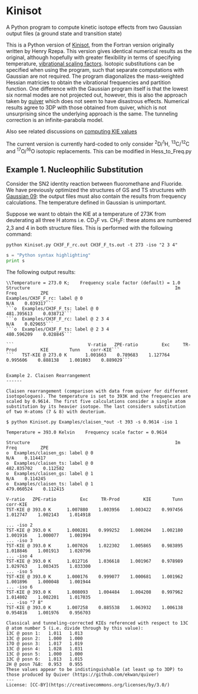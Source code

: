 Kinisot
======

A Python program to compute kinetic isotope effects from two Gaussian output files (a ground state and transition state)

This is a Python version of [Kinisot](http://dx.doi.org/10.5281/zenodo.19272), from the Fortran version originally written by Henry Rzepa. This version gives identical numerical results as the original, although hopefully with greater flexibility in terms of specifying temperature, [vibrational scaling factors](). Isotopic substitutions can be specified when using the program, such that separate computations with Gaussian are not required. The program diagonalizes the mass-weighted Hessian matricies to obtain the vibrational frequencies and partition function. One difference with the Gaussian program itself is that the lowest six normal modes are not projected out, however, this is also the approach taken by [quiver](https://github.com/ekwan/quiver) which does not seem to have disastrous effects. Numerical results agree to 3DP with those obtained from quiver, which is not unsurprising since the underlying approach is the same. The tunneling correction is an infinite-parabola model.

Also see related discussions on [computing KIE values](http://www.ch.imperial.ac.uk/rzepa/blog/?p=14327)


The current version is currently hard-coded to only consider <sup>2</sup>D/<sup>1</sup>H, <sup>13</sup>C/<sup>12</sup>C and <sup>17</sup>O/<sup>16</sup>O isotopic replacements. This can be modified in Hess_to_Freq.py

Example 1. Nucleophilic Substitution
------

Consider the SN2 identity reaction between fluoromethane and Fluoride. We have previously optimized the structures of GS and TS structures with [Gaussian 09](): the output files must also contain the results from frequency calculations. The temperature defined in Gaussian is unimportant.

Suppose we want to obtain the KIE at a temperature of 273K from deuterating all three H atoms i.e. CD<sub>3</sub>F vs. CH<sub>3</sub>F: these atoms are numbered 2,3 and 4 in both structure files. This is performed with the following command:

```
python Kinisot.py CH3F_F_rc.out CH3F_F_ts.out -t 273 -iso "2 3 4"
```

```python
s = "Python syntax highlighting"
print s
```

The following output results:

```
\\Temperature = 273.0 K;    Frequency scale factor (default) = 1.0
Structure                                                       Im Freq         ZPE
Examples/CH3F_F_rc: label @ 0                                       N/A    0.039317```
```o  Examples/CH3F_F_ts: label @ 0                                481.395613    0.038712```
```o  Examples/CH3F_F_rc: label @ 2 3 4                                   N/A    0.029655```
```o  Examples/CH3F_F_ts: label @ 2 3 4                            480.596209    0.028845```

```                            V-ratio   ZPE-ratio         Exc     TR-Prod         KIE        Tunn    corr-KIE```
```   TST-KIE @ 273.0 K       1.001663    0.789683    1.127764    0.995606    0.888138    1.001003    0.889029```


Example 2. Claisen Rearrangement
------

Claisen rearrangement (comparison with data from quiver for different isotopologues). The temperature is set to 393K and the frequencies are scaled by 0.9614. The first five calculations consider a single atom substitution by its heavier isotope. The last considers substitution of two H-atoms (7 & 8) with deuterium.

$ python Kinisot.py Examples/claisen_*out -t 393 -s 0.9614 -iso 1

Temperature = 393.0 Kelvin    Frequency scale factor = 0.9614

Structure                                                       Im Freq         ZPE
o  Examples/claisen_gs: label @ 0                                      N/A    0.114417
o  Examples/claisen_ts: label @ 0                               482.835702    0.112582
o  Examples/claisen_gs: label @ 1                                      N/A    0.114245
o  Examples/claisen_ts: label @ 1                               479.060524    0.112415

V-ratio   ZPE-ratio         Exc     TR-Prod         KIE        Tunn    corr-KIE
TST-KIE @ 393.0 K      1.007880    1.003956    1.003422    0.997456    1.012747    1.002143    1.014918

... -iso 2
TST-KIE @ 393.0 K      1.000281    0.999252    1.000204    1.002180    1.001916    1.000077    1.001994
... -iso 3
TST-KIE @ 393.0 K      1.007026    1.022302    1.005865    0.983895    1.018846    1.001913    1.020796
... -iso 4
TST-KIE @ 393.0 K      1.012716    1.036618    1.001967    0.978989    1.029763    1.003435    1.033300
... -iso 5
TST-KIE @ 393.0 K      1.000176    0.999077    1.000681    1.001962    1.001896    1.000048    1.001944
... -iso 6
TST-KIE @ 393.0 K      1.008093    1.004484    1.004208    0.997962    1.014802    1.002201    1.017035
... -iso "7 8"
TST-KIE @ 393.0 K      1.007258    0.885538    1.063932    1.006138    0.954816    1.001976    0.956703

Classical and tunneling-corrected KIEs referenced with respect to 13C @ atom number 5 (i.e. divide through by this value):
13C @ posn 1:	1.011	1.013
13C @ posn 2: 	1.000	1.000
17O @ posn 3: 	1.017	1.019
13C @ posn 4: 	1.028	1.031
13C @ posn 5: 	1.000	1.000
13C @ posn 6: 	1.013	1.015
2H @ posn 7&8: 	0.953	0.955
These values appear to be indistinguishable (at least up to 3DP) to those produced by Quiver (https://github.com/ekwan/quiver) 
---
License: [CC-BY](https://creativecommons.org/licenses/by/3.0/)
